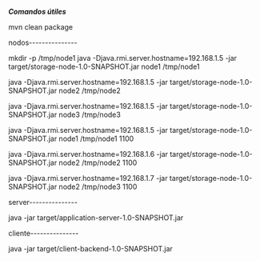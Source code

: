 
***Comandos útiles***

mvn clean package

nodos---------------

mkdir -p /tmp/node1
java -Djava.rmi.server.hostname=192.168.1.5 -jar target/storage-node-1.0-SNAPSHOT.jar node1 /tmp/node1

java -Djava.rmi.server.hostname=192.168.1.5 -jar target/storage-node-1.0-SNAPSHOT.jar node2 /tmp/node2

java -Djava.rmi.server.hostname=192.168.1.5 -jar target/storage-node-1.0-SNAPSHOT.jar node3 /tmp/node3

java -Djava.rmi.server.hostname=192.168.1.5 -jar target/storage-node-1.0-SNAPSHOT.jar node1 /tmp/node1 1100

java -Djava.rmi.server.hostname=192.168.1.6 -jar target/storage-node-1.0-SNAPSHOT.jar node2 /tmp/node2 1100

java -Djava.rmi.server.hostname=192.168.1.7 -jar target/storage-node-1.0-SNAPSHOT.jar node2 /tmp/node3 1100

server---------------

java -jar target/application-server-1.0-SNAPSHOT.jar


cliente---------------

java -jar target/client-backend-1.0-SNAPSHOT.jar
